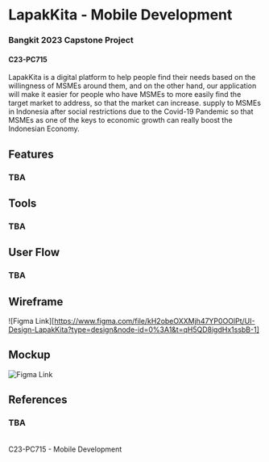 # LapakKita - Mobile Development
### Bangkit 2023 Capstone Project
#### C23-PC715


LapakKita is a digital platform to help people find their needs based on the willingness of MSMEs around them, and on the other hand, our application will make it easier for people who have MSMEs to more easily find the target market to address, so that the market can increase. supply to MSMEs in Indonesia after social restrictions due to the Covid-19 Pandemic so that MSMEs as one of the keys to economic growth can really boost the Indonesian Economy.

## Features
### TBA

## Tools
### TBA

## User Flow
### TBA

## Wireframe

![Figma Link][https://www.figma.com/file/kH2obeOXXMjh47YP0OOlPt/UI-Design-LapakKita?type=design&node-id=0%3A1&t=qH5QD8igdHx1ssbB-1]

## Mockup
![Figma Link]("https://www.figma.com/file/kH2obeOXXMjh47YP0OOlPt/UI-Design-LapakKita?type=design&node-id=1%3A628&t=qH5QD8igdHx1ssbB-1")

## References
### TBA

<br>
C23-PC715 - Mobile Development
  
